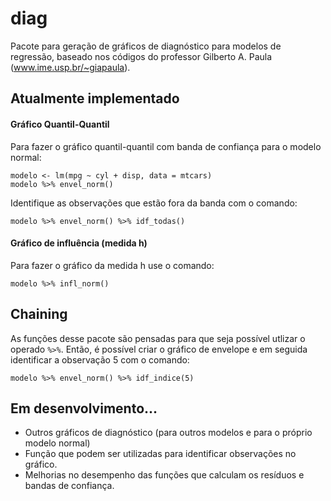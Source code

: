 diag
====

Pacote para geração de gráficos de diagnóstico para modelos de regressão, baseado nos códigos do professor Gilberto A. Paula
(www.ime.usp.br/~giapaula).

## Atualmente implementado

#### Gráfico Quantil-Quantil

Para fazer o gráfico quantil-quantil com banda de confiança para o modelo normal:

    modelo <- lm(mpg ~ cyl + disp, data = mtcars)
    modelo %>% envel_norm()
    
Identifique as observações que estão fora da banda com o comando:

    modelo %>% envel_norm() %>% idf_todas()

#### Gráfico de influência (medida h)

Para fazer o gráfico da medida h use o comando:

    modelo %>% infl_norm()


## Chaining

As funções desse pacote são pensadas para que seja possível utlizar o operado `%>%`. Então, é possível criar o gráfico
de envelope e em seguida identificar a observação 5 com o comando:

    modelo %>% envel_norm() %>% idf_indice(5)

## Em desenvolvimento...

* Outros gráficos de diagnóstico (para outros modelos e para o próprio modelo normal)
* Função que podem ser utilizadas para identificar observações no gráfico.
* Melhorias no desempenho das funções que calculam os resíduos e bandas de confiança.
